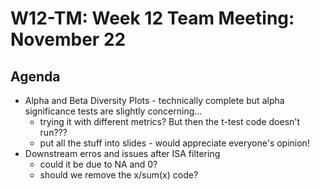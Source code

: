 # W12-TM: Week 12 Team Meeting: November 22

## Agenda

* Alpha and Beta Diversity Plots - technically complete but alpha significance tests are slightly concerning...
  *  trying it with different metrics? But then the t-test code doesn't run???
  *  put all the stuff into slides - would appreciate everyone's opinion!
* Downstream erros and issues after ISA filtering
  * could it be due to NA and 0?
  * should we remove the x/sum(x) code? 
